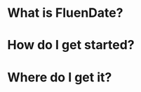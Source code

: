 What is FluenDate?
==================


How do I get started?
=====================


Where do I get it?
==================
